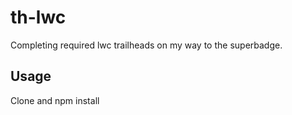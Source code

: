 # th-lwc

Completing required lwc trailheads on my way to the superbadge.


## Usage

Clone and npm install